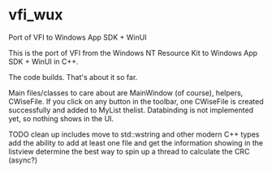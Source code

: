 # vfi_wux
Port of VFI to Windows App SDK + WinUI

This is the port of VFI from the Windows NT Resource Kit to Windows App SDK + WinUI in C++.

The code builds. That's about it so far.

Main files/classes to care about are MainWindow (of course), helpers, CWiseFile.
If you click on any button in the toolbar, one CWiseFile is created successfully and added to MyList thelist.
Databinding is not implemented yet, so nothing shows in the UI.

TODO
clean up includes
move to std::wstring and other modern C++ types
add the ability to add at least one file and get the information showing in the listview
determine the best way to spin up a thread to calculate the CRC (async?)
